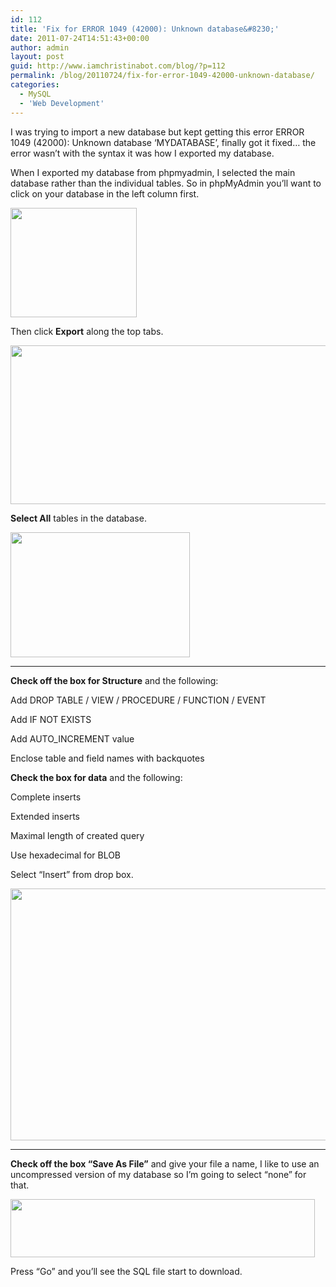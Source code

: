 ```yaml
---
id: 112
title: 'Fix for ERROR 1049 (42000): Unknown database&#8230;'
date: 2011-07-24T14:51:43+00:00
author: admin
layout: post
guid: http://www.iamchristinabot.com/blog/?p=112
permalink: /blog/20110724/fix-for-error-1049-42000-unknown-database/
categories:
  - MySQL
  - 'Web Development'
---
```

I was trying to import a new database but kept getting this error ERROR 1049 (42000): Unknown database &#8216;MYDATABASE&#8217;, finally got it fixed&#8230; the error wasn&#8217;t with the syntax it was how I exported my database.

When I exported my database from phpmyadmin, I selected the main database rather than the individual tables. So in phpMyAdmin you&#8217;ll want to click on your database in the left column first.

<img src="http://www.iamchristinabot.com/blog/wp-content/uploads/2011/07/Screen-shot-2011-07-24-at-10.38.05-AM.png" alt="" title="Screen shot 2011-07-24 at 10.38.05 AM" width="202" height="175" class="aligncenter size-full wp-image-113" />

Then click **Export** along the top tabs.

[<img src="http://www.iamchristinabot.com/blog/wp-content/uploads/2011/07/Screen-shot-2011-07-24-at-10.44.07-AM.png" alt="" title="Export MySQL" width="629" height="254" class="aligncenter size-full wp-image-115" srcset="http://www.iamchristinabot.com/blog/wp-content/uploads/2011/07/Screen-shot-2011-07-24-at-10.44.07-AM.png 629w, http://www.iamchristinabot.com/blog/wp-content/uploads/2011/07/Screen-shot-2011-07-24-at-10.44.07-AM-300x121.png 300w" sizes="(max-width: 629px) 100vw, 629px" />](http://www.iamchristinabot.com/blog/wp-content/uploads/2011/07/Screen-shot-2011-07-24-at-10.44.07-AM.png)

**Select All** tables in the database.

<img src="http://www.iamchristinabot.com/blog/wp-content/uploads/2011/07/Screen-shot-2011-07-24-at-10.48.15-AM.png" alt="" title="Select all Databases in phpMyAdmin" width="287" height="200" class="aligncenter size-full wp-image-116" />

* * *

**Check off the box for Structure** and the following:

Add DROP TABLE / VIEW / PROCEDURE / FUNCTION / EVENT

Add IF NOT EXISTS

Add AUTO_INCREMENT value

Enclose table and field names with backquotes

**Check the box for data** and the following:

Complete inserts

Extended inserts

Maximal length of created query

Use hexadecimal for BLOB

Select &#8220;Insert&#8221; from drop box.

<img src="http://www.iamchristinabot.com/blog/wp-content/uploads/2011/05/Screen-shot-2011-05-29-at-10.37.11-PM.png" alt="" title="Screen shot 2011-05-29 at 10.37.11 PM" width="583" height="403" class="aligncenter size-full wp-image-94" srcset="http://www.iamchristinabot.com/blog/wp-content/uploads/2011/05/Screen-shot-2011-05-29-at-10.37.11-PM.png 583w, http://www.iamchristinabot.com/blog/wp-content/uploads/2011/05/Screen-shot-2011-05-29-at-10.37.11-PM-300x207.png 300w" sizes="(max-width: 583px) 100vw, 583px" />

* * *

**Check off the box &#8220;Save As File&#8221;** and give your file a name, I like to use an uncompressed version of my database so I&#8217;m going to select &#8220;none&#8221; for that.

<img src="http://www.iamchristinabot.com/blog/wp-content/uploads/2011/05/Screen-shot-2011-05-29-at-10.44.12-PM.png" alt="" title="Screen shot 2011-05-29 at 10.44.12 PM" width="487" height="93" class="aligncenter size-full wp-image-95" srcset="http://www.iamchristinabot.com/blog/wp-content/uploads/2011/05/Screen-shot-2011-05-29-at-10.44.12-PM.png 487w, http://www.iamchristinabot.com/blog/wp-content/uploads/2011/05/Screen-shot-2011-05-29-at-10.44.12-PM-300x57.png 300w" sizes="(max-width: 487px) 100vw, 487px" />

Press &#8220;Go&#8221; and you&#8217;ll see the SQL file start to download.
